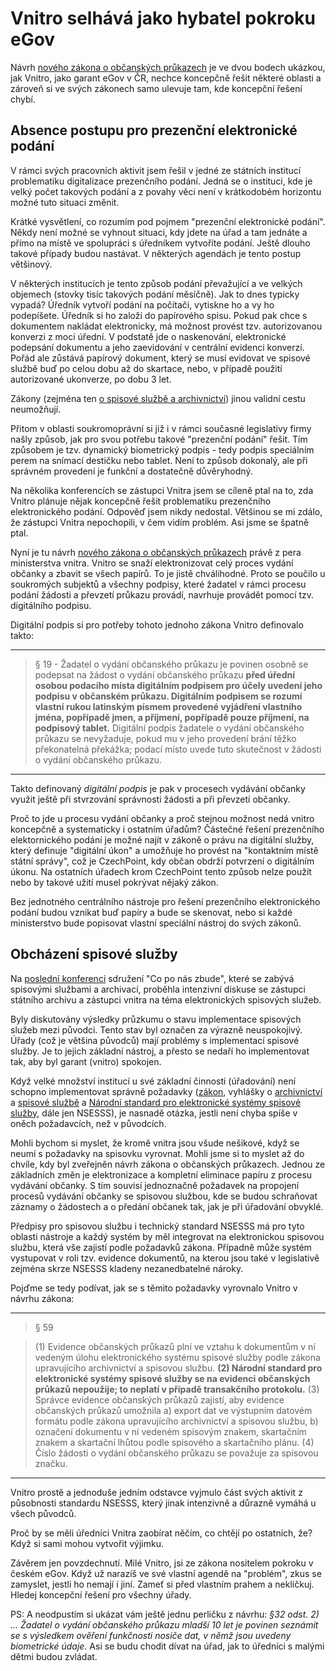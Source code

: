 # Vnitro selhává jako hybatel pokroku eGov

Návrh [nového zákona o občanských průkazech](https://apps.odok.cz/veklep-detail?pid=KORNBMTE6N2B) je ve dvou bodech ukázkou, jak Vnitro, jako garant eGov v ČR, nechce koncepčně řešit některé oblasti a zároveň si ve svých zákonech samo ulevuje tam, kde koncepční řešení chybí.

## Absence postupu pro prezenční elektronické podání
V rámci svých pracovních aktivit jsem řešil v jedné ze státních institucí problematiku digitalizace prezenčního podání. Jedná se o instituci, kde je velký počet takových podání a z povahy věci není v krátkodobém horizontu možné tuto situaci změnit. 

Krátké vysvětlení, co rozumím pod pojmem "prezenční elektronické podání". Někdy není možné se vyhnout situaci, kdy jdete na úřad a tam jednáte a přímo na místě ve spolupráci s úředníkem vytvoříte podání. Ještě dlouho takové případy budou nastávat. V některých agendách je tento postup většinový. 

V některých institucích je tento způsob podání převažující a ve velkých objemech (stovky tisíc takových podání měsíčně). Jak to dnes typicky vypadá? Úředník vytvoří podání na počítači, vytiskne ho a vy ho podepíšete. Úředník si ho založí do papírového spisu. Pokud pak chce s dokumentem nakládat elektronicky, má možnost provést tzv. autorizovanou konverzi z moci úřední. V podstatě jde o naskenování, elektronické podepsání dokumentu a jeho zaevidování v centrální evidenci konverzí.
Pořád ale zůstává papírový dokument, který se musí evidovat ve spisové službě buď po celou dobu až do skartace, nebo, v případě použití autorizované ukonverze, po dobu 3 let.

Zákony (zejména ten [o spisové službě a archivnictví](https://www.zakonyprolidi.cz/cs/2004-499)) jinou validní cestu neumožňují.

Přitom v oblasti soukromoprávní si již i v rámci současné legislativy firmy našly způsob, jak pro svou potřebu takové "prezenční podání" řešit. Tím způsobem je tzv. dynamický biometrický podpis - tedy podpis speciálním perem na snímací destičku nebo tablet. Není to způsob dokonalý, ale při správném provedení je funkční a dostatečně důvěryhodný.

Na několika konferencích se zástupci Vnitra jsem se cíleně ptal na to, zda Vnitro plánuje nějak koncepčně řešit problematiku prezenčního elektronického podání. Odpověď jsem nikdy nedostal. Většinou se mi zdálo, že zástupci Vnitra nepochopili, v čem vidím problém. Asi jsme se špatně ptal. 

Nyní je tu návrh [nového zákona o občanských průkazech](https://apps.odok.cz/veklep-detail?pid=KORNBMTE6N2B) právě z pera ministerstva vnitra. Vnitro se snaží elektronizovat celý proces vydání občanky a zbavit se všech papírů. To je jistě chválihodné. Proto se poučilo u soukromých subjektů a všechny podpisy, které žadatel v rámci procesu podání žádosti a převzetí průkazu provádí, navrhuje provádět pomocí tzv. digitálního podpisu.

Digitální podpis si pro potřeby tohoto jednoho zákona Vnitro definovalo takto:

<hr>

>§ 19  - Žadatel o vydání občanského průkazu je povinen osobně se podepsat na žádost o vydání občanského průkazu **před úřední osobou podacího místa digitálním podpisem pro účely uvedení jeho podpisu v občanském průkazu. Digitálním podpisem se rozumí vlastní rukou latinským písmem provedené vyjádření vlastního jména, popřípadě jmen, a příjmení, popřípadě pouze příjmení, na podpisový tablet.** Digitální podpis žadatele o vydání občanského průkazu se nevyžaduje, pokud mu v jeho provedení brání těžko překonatelná překážka; podací místo uvede tuto skutečnost v žádosti o vydání občanského průkazu.

<hr>

Takto definovaný *digitální podpis* je pak v procesech vydávání občanky využit ještě při stvrzování správnosti žádosti a při převzetí občanky.

Proč to jde u procesu vydání občanky a proč stejnou možnost nedá vnitro koncepčně a systematicky i ostatním úřadům? Částečné řešení prezenčního elektornického podání je možné najít v zákoně o právu na digitální služby, který definuje "digitální úkon" a umožňuje ho provést na "kontaktním místě státní správy", což je CzechPoint, kdy občan obdrží potvrzení o digitálním úkonu. Na ostatních úřadech krom CzechPoint tento způsob nelze použít nebo by takové užití musel pokrývat nějaký zákon.

Bez jednotného centrálního nástroje pro řešení prezenčního elektronického podání budou vznikat buď papíry a bude se skenovat, nebo si každé ministerstvo bude popisovat vlastní speciální nástroj do svých zákonů.

## Obcházení spisové služby

Na [poslední konferenci](http://www.cnz.cz/akce-cnz/konference-cnz/konference-cnz-2019-konec-elektronickeho-dokumentu-v-roce-2020/) sdružení "Co po nás zbude", které se zabývá spisovými službami a archivací, proběhla intenzivní diskuse se zástupci státního archivu a zástupci vnitra na téma elektronických spisových služeb. 

Byly diskutovány výsledky průzkumu o stavu implementace spisových služeb mezi původci. Tento stav byl označen za výrazně neuspokojivý. Úřady (což je většina původců) mají problémy s implementací spisové služby. Je to jejich základní nástroj, a přesto se nedaří ho implementovat tak, aby byl garant (vnitro) spokojen. 

Když velké množství institucí u své základní činnosti (úřadování) není schopno implementovat správně požadavky ([zákon](https://www.zakonyprolidi.cz/cs/2004-499), vyhlášky o [archivnictví](https://www.zakonyprolidi.cz/cs/2004-645) a [spisové službě](https://www.zakonyprolidi.cz/cs/2012-259) a [Národní standard pro elektronické systémy spisové služby](https://www.mvcr.cz/clanek/narodni-standard-pro-elektronicke-systemy-spisove-sluzby.aspx), dále jen NSESSS), je nasnadě otázka, jestli není chyba spíše v oněch požadavcích, než v původcích. 

Mohli bychom si myslet, že kromě vnitra jsou všude nešikové, když se neumí s požadavky na spisovku vyrovnat. Mohli jsme si to myslet až do chvíle, kdy byl zveřejněn návrh zákona o občanských průkazech. Jednou ze základních změn je elektronizace a kompletní eliminace papíru z procesu vydávání občanky. S tím souvisí jednoznačně požadavek na propojení procesů vydávání občanky se spisovou službou, kde se budou schraňovat záznamy o žádostech a o předání občanek tak, jak je při úřadování obvyklé. 

Předpisy pro spisovou službu i technický standard NSESSS má pro tyto oblasti nástroje a každý systém by měl integrovat na elektronickou spisovou službu, která vše zajistí podle požadavků zákona. Případně může systém vystupovat v roli tzv. evidence dokumentů, na kterou jsou také v legislativě zejména skrze NSESSS kladeny nezanedbatelné nároky.

Pojďme se tedy podívat, jak se s těmito požadavky vyrovnalo Vnitro v návrhu zákona:

<hr>

> § 59

> (1) Evidence občanských průkazů plní ve vztahu k dokumentům v ní vedeným úlohu elektronického systému spisové služby podle zákona upravujícího archivnictví a spisovou službu.
> **(2) Národní standard pro elektronické systémy spisové služby se na evidenci občanských průkazů nepoužije; to neplatí v případě transakčního protokolu.**
> (3) Správce evidence občanských průkazů zajistí, aby evidence občanských průkazů umožnila
> a) export dat ve výstupním datovém formátu podle zákona upravujícího archivnictví a spisovou službu,
> b) označení dokumentu v ní vedeném spisovým znakem, skartačním znakem a skartační lhůtou podle spisového a skartačního plánu.
> (4) Číslo žádosti o vydání občanského průkazu se považuje za spisovou značku.   

<hr>

Vnitro prostě a jednoduše jedním odstavce vyjmulo část svých aktivit z působnosti standardu NSESSS, který jinak intenzivně a důrazně vymáhá u všech původců.

Proč by se měli úředníci Vnitra zaobírat něčím, co chtějí po ostatních, že? Když si sami mohou vytvořit výjimku. 

Závěrem jen povzdechnutí. Milé Vnitro, jsi ze zákona nositelem pokroku v českém eGov. Když už narazíš ve své vlastní agendě na "problém", zkus se zamyslet, jestli ho nemají i jiní. Zameť si před vlastním prahem a nekličkuj. Hledej koncepční řešení pro všechny úřady.

PS: A neodpustím si ukázat vám ještě jednu perličku z návrhu: *§32 odst. 2) ... Žadatel o vydání občanského průkazu mladší 10 let je povinen seznámit se s výsledkem ověření funkčnosti nosiče dat, v němž jsou uvedeny biometrické údaje.* Asi se budu chodit dívat na úřad, jak to úředníci s malými dětmi budou zvládat.







